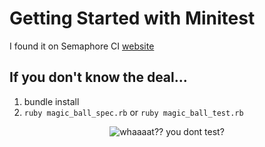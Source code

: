 # Getting Started with Minitest

I found it on Semaphore CI [website](https://semaphoreci.com/community/tutorials/getting-started-with-minitest)

## If you don't know the deal...

1. bundle install
2. ```ruby magic_ball_spec.rb``` or ```ruby magic_ball_test.rb```



<p align="center">
<img src="https://media.giphy.com/media/tfUdMLpvhw3VS/giphy.gif?response_id=591f109dfe3f6ad67aaa4a74" alt="whaaaat?? you dont test?" />
</p>
